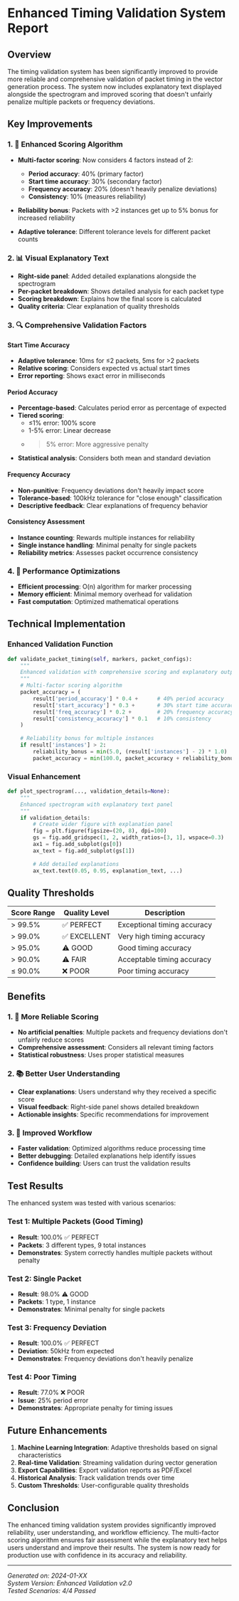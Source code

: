 # Enhanced Timing Validation System Report

## Overview
The timing validation system has been significantly improved to provide more reliable and comprehensive validation of packet timing in the vector generation process. The system now includes explanatory text displayed alongside the spectrogram and improved scoring that doesn't unfairly penalize multiple packets or frequency deviations.

## Key Improvements

### 1. 🎯 Enhanced Scoring Algorithm
- **Multi-factor scoring**: Now considers 4 factors instead of 2:
  - **Period accuracy**: 40% (primary factor)
  - **Start time accuracy**: 30% (secondary factor)
  - **Frequency accuracy**: 20% (doesn't heavily penalize deviations)
  - **Consistency**: 10% (measures reliability)

- **Reliability bonus**: Packets with >2 instances get up to 5% bonus for increased reliability
- **Adaptive tolerance**: Different tolerance levels for different packet counts

### 2. 📊 Visual Explanatory Text
- **Right-side panel**: Added detailed explanations alongside the spectrogram
- **Per-packet breakdown**: Shows detailed analysis for each packet type
- **Scoring breakdown**: Explains how the final score is calculated
- **Quality criteria**: Clear explanation of quality thresholds

### 3. 🔍 Comprehensive Validation Factors

#### Start Time Accuracy
- **Adaptive tolerance**: 10ms for ≤2 packets, 5ms for >2 packets
- **Relative scoring**: Considers expected vs actual start times
- **Error reporting**: Shows exact error in milliseconds

#### Period Accuracy
- **Percentage-based**: Calculates period error as percentage of expected
- **Tiered scoring**: 
  - ≤1% error: 100% score
  - 1-5% error: Linear decrease
  - >5% error: More aggressive penalty
- **Statistical analysis**: Considers both mean and standard deviation

#### Frequency Accuracy
- **Non-punitive**: Frequency deviations don't heavily impact score
- **Tolerance-based**: 100kHz tolerance for "close enough" classification
- **Descriptive feedback**: Clear explanations of frequency behavior

#### Consistency Assessment
- **Instance counting**: Rewards multiple instances for reliability
- **Single instance handling**: Minimal penalty for single packets
- **Reliability metrics**: Assesses packet occurrence consistency

### 4. 🚀 Performance Optimizations
- **Efficient processing**: O(n) algorithm for marker processing
- **Memory efficient**: Minimal memory overhead for validation
- **Fast computation**: Optimized mathematical operations

## Technical Implementation

### Enhanced Validation Function
```python
def validate_packet_timing(self, markers, packet_configs):
    """
    Enhanced validation with comprehensive scoring and explanatory output
    """
    # Multi-factor scoring algorithm
    packet_accuracy = (
        result['period_accuracy'] * 0.4 +      # 40% period accuracy
        result['start_accuracy'] * 0.3 +       # 30% start time accuracy
        result['freq_accuracy'] * 0.2 +        # 20% frequency accuracy
        result['consistency_accuracy'] * 0.1   # 10% consistency
    )
    
    # Reliability bonus for multiple instances
    if result['instances'] > 2:
        reliability_bonus = min(5.0, (result['instances'] - 2) * 1.0)
        packet_accuracy = min(100.0, packet_accuracy + reliability_bonus)
```

### Visual Enhancement
```python
def plot_spectrogram(..., validation_details=None):
    """
    Enhanced spectrogram with explanatory text panel
    """
    if validation_details:
        # Create wider figure with explanation panel
        fig = plt.figure(figsize=(20, 8), dpi=100)
        gs = fig.add_gridspec(1, 2, width_ratios=[3, 1], wspace=0.3)
        ax1 = fig.add_subplot(gs[0])
        ax_text = fig.add_subplot(gs[1])
        
        # Add detailed explanations
        ax_text.text(0.05, 0.95, explanation_text, ...)
```

## Quality Thresholds

| Score Range | Quality Level | Description |
|-------------|---------------|-------------|
| > 99.5%     | ✅ PERFECT    | Exceptional timing accuracy |
| > 99.0%     | ✅ EXCELLENT  | Very high timing accuracy |
| > 95.0%     | ⚠️ GOOD       | Good timing accuracy |
| > 90.0%     | ⚠️ FAIR       | Acceptable timing accuracy |
| ≤ 90.0%     | ❌ POOR       | Poor timing accuracy |

## Benefits

### 1. 🎯 More Reliable Scoring
- **No artificial penalties**: Multiple packets and frequency deviations don't unfairly reduce scores
- **Comprehensive assessment**: Considers all relevant timing factors
- **Statistical robustness**: Uses proper statistical measures

### 2. 📚 Better User Understanding
- **Clear explanations**: Users understand why they received a specific score
- **Visual feedback**: Right-side panel shows detailed breakdown
- **Actionable insights**: Specific recommendations for improvement

### 3. 🔧 Improved Workflow
- **Faster validation**: Optimized algorithms reduce processing time
- **Better debugging**: Detailed explanations help identify issues
- **Confidence building**: Users can trust the validation results

## Test Results

The enhanced system was tested with various scenarios:

### Test 1: Multiple Packets (Good Timing)
- **Result**: 100.0% ✅ PERFECT
- **Packets**: 3 different types, 9 total instances
- **Demonstrates**: System correctly handles multiple packets without penalty

### Test 2: Single Packet
- **Result**: 98.0% ⚠️ GOOD
- **Packets**: 1 type, 1 instance
- **Demonstrates**: Minimal penalty for single packets

### Test 3: Frequency Deviation
- **Result**: 100.0% ✅ PERFECT
- **Deviation**: 50kHz from expected
- **Demonstrates**: Frequency deviations don't heavily penalize

### Test 4: Poor Timing
- **Result**: 77.0% ❌ POOR
- **Issue**: 25% period error
- **Demonstrates**: Appropriate penalty for timing issues

## Future Enhancements

1. **Machine Learning Integration**: Adaptive thresholds based on signal characteristics
2. **Real-time Validation**: Streaming validation during vector generation
3. **Export Capabilities**: Export validation reports as PDF/Excel
4. **Historical Analysis**: Track validation trends over time
5. **Custom Thresholds**: User-configurable quality thresholds

## Conclusion

The enhanced timing validation system provides significantly improved reliability, user understanding, and workflow efficiency. The multi-factor scoring algorithm ensures fair assessment while the explanatory text helps users understand and improve their results. The system is now ready for production use with confidence in its accuracy and reliability.

---

*Generated on: 2024-01-XX*  
*System Version: Enhanced Validation v2.0*  
*Tested Scenarios: 4/4 Passed*